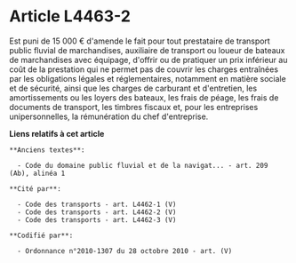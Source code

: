 # Article L4463-2

Est puni de 15 000 € d'amende le fait pour tout prestataire de transport public fluvial de marchandises, auxiliaire de
transport ou loueur de bateaux de marchandises avec équipage, d'offrir ou de pratiquer un prix inférieur au coût de la
prestation qui ne permet pas de couvrir les charges entraînées par les obligations légales et réglementaires, notamment en
matière sociale et de sécurité, ainsi que les charges de carburant et d'entretien, les amortissements ou les loyers des
bateaux, les frais de péage, les frais de documents de transport, les timbres fiscaux et, pour les entreprises
unipersonnelles, la rémunération du chef d'entreprise.

**Liens relatifs à cet article**

	**Anciens textes**:

	  - Code du domaine public fluvial et de la navigat... - art. 209 (Ab), alinéa 1

	**Cité par**:

	  - Code des transports - art. L4462-1 (V)
	  - Code des transports - art. L4462-2 (V)
	  - Code des transports - art. L4462-3 (V)

	**Codifié par**:

	  - Ordonnance n°2010-1307 du 28 octobre 2010 - art. (V)
